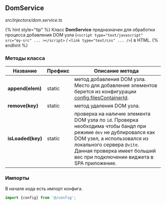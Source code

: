 ## DomService

_src/injectors/dom.service.ts_

{% hint style="tip" %}
Класс **DomService** предназначен для обработки процесса добавления DOM узла (`<script type="text/javascript" src="my-src" ... ></script>` / `<link type="text/css" ... />`) в HTML.
{% endhint %}

### Методы класса

| Название           | Префикс | Описание метода                                                                                                                                                                                                                                          |
|--------------------|---------|----------------------------------------------------------------------------------------------------------------------------------------------------------------------------------------------------------------------------------------------------------|
| **append(elem)**   | static  | метод добавления DOM узла. Место для добавления элементов берется из конфигурации [config.filesContainerId](../CONFIG.md).                                                                                                                               |
| **remove(key)**    | static  | метод удаления DOM узла.                                                                                                                                                                                                                                 |
| **isLoaded(key)**  | static  | проверка на наличие элемента DOM узла по `id`. Проверка необходима чтобы бандл при режиме `dev` не дублировался как DOM узел, а использовался из локального сервера `@vite`. Данная проверка имеет больший вес при подключении виджета в SPA приложение. |


### Импорты

В начале кода есть импорт конфига.

```ts
import {config} from '@/config';
```
